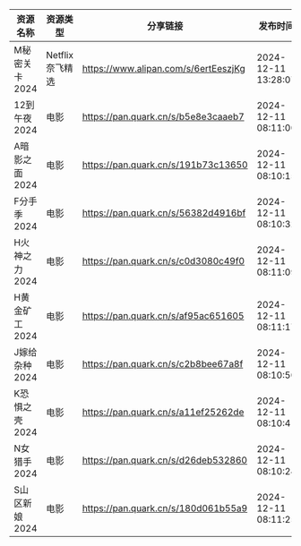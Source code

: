 | 资源名称      | 资源类型        | 分享链接                                 | 发布时间                |
| --------- | ----------- | ------------------------------------ | ------------------- |
| M秘密关卡2024 | Netflix奈飞精选 | https://www.alipan.com/s/6ertEeszjKg | 2024-12-11 13:28:07 |
| 12到午夜2024 | 电影          | https://pan.quark.cn/s/b5e8e3caaeb7  | 2024-12-11 08:11:00 |
| A暗影之面2024 | 电影          | https://pan.quark.cn/s/191b73c13650  | 2024-12-11 08:10:15 |
| F分手季2024  | 电影          | https://pan.quark.cn/s/56382d4916bf  | 2024-12-11 08:10:32 |
| H火神之力2024 | 电影          | https://pan.quark.cn/s/c0d3080c49f0  | 2024-12-11 08:11:09 |
| H黄金矿工2024 | 电影          | https://pan.quark.cn/s/af95ac651605  | 2024-12-11 08:11:17 |
| J嫁给杂种2024 | 电影          | https://pan.quark.cn/s/c2b8bee67a8f  | 2024-12-11 08:10:50 |
| K恐惧之壳2024 | 电影          | https://pan.quark.cn/s/a11ef25262de  | 2024-12-11 08:10:41 |
| N女猎手2024  | 电影          | https://pan.quark.cn/s/d26deb532860  | 2024-12-11 08:10:24 |
| S山区新娘2024 | 电影          | https://pan.quark.cn/s/180d061b55a9  | 2024-12-11 08:11:25 |
